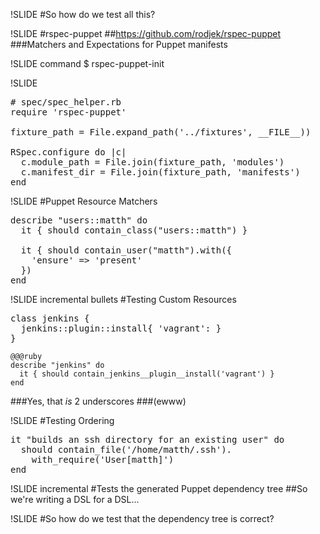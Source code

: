 !SLIDE
#So how do we test all this?

!SLIDE
#rspec-puppet
##https://github.com/rodjek/rspec-puppet
###Matchers and Expectations for Puppet manifests

!SLIDE command
$ rspec-puppet-init

!SLIDE
<pre class="sh_ruby">
# spec/spec_helper.rb
require 'rspec-puppet'

fixture_path = File.expand_path('../fixtures', __FILE__))

RSpec.configure do |c|
  c.module_path = File.join(fixture_path, 'modules')
  c.manifest_dir = File.join(fixture_path, 'manifests')
end
</pre>

!SLIDE
#Puppet Resource Matchers
<pre class="sh_ruby">
describe "users::matth" do
  it { should contain_class("users::matth") }

  it { should contain_user("matth").with({
    'ensure' => 'present'
  })
end
</pre>

!SLIDE incremental bullets
#Testing Custom Resources
<pre class="sh_ruby">
class jenkins {
  jenkins::plugin::install{ 'vagrant': }
}
</pre>

    @@@ruby
    describe "jenkins" do
      it { should contain_jenkins__plugin__install('vagrant') }
    end
###Yes, that _is_ 2 underscores
###(ewww)

!SLIDE
#Testing Ordering
<pre class="sh_ruby">
it "builds an ssh directory for an existing user" do
  should contain_file('/home/matth/.ssh').
    with_require('User[matth]')
end
</pre>

!SLIDE incremental
#Tests the generated Puppet dependency tree
##So we're writing a DSL for a DSL...

!SLIDE
#So how do we test that the dependency tree is correct?
